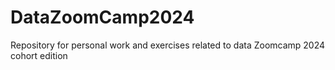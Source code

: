 # DataZoomCamp2024
Repository for personal work and exercises related to data Zoomcamp 2024 cohort edition
